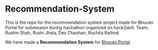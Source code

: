 # Recommendation-System
This is the repo for the recommendation system project made for Bhuvan Portal for submission during hackathon organized on hack2skill.
Team: Rushin Shah, Rushi Jhala, Dev Chauhan, Ruchita Rathod

We have made a **Recommendation System** for [Bhuvan Portal](https://bhuvan.nrsc.gov.in/home/index.php)
